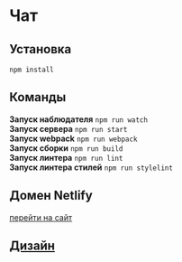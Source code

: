 # Чат 

## Установка 
`npm install`

## Команды
  
**Запуск наблюдателя** `npm run watch`  
**Запуск сервера** `npm run start`  
**Запуск webpack** `npm run webpack`  
**Запуск сборки** `npm run build`  
**Запуск линтера** `npm run lint`  
**Запуск линтера стилей** `npm run stylelint`
 
## Домен Netlify

[перейти на сайт](https://vermillion-salamander-d11e9b.netlify.app)

## [Дизайн](https://www.figma.com/file/0bhgrgr4cKx9vT5Wn8V7qY/yap-chat?node-id=1-85&t=9hpwWdip9lK4Ad7U-0)
